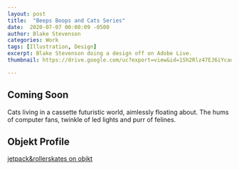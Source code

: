 ```yaml
---
layout: post
title:  "Beeps Boops and Cats Series"
date:  2020-07-07 00:00:09 -0500
author: Blake Stevenson
categories: Work
tags: [Illustration, Design]
excerpt: Blake Stevenson doing a design off on Adobe Live.
thumbnail: https://drive.google.com/uc?export=view&id=1Sh2Rlz47EJ6iYcauNtaRjQmI-axfIYps 

---
```


## Coming Soon

Cats living in a cassette futuristic world, aimlessly floating about. The hums of computer fans, twinkle of led lights and purr of felines.

## Objekt Profile
[jetpack&rollerskates on objkt](https://objkt.com/profile/jetpacksandrollerskates/created)
